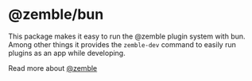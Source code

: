 # @zemble/bun

This package makes it easy to run the @zemble plugin system with bun. Among other things it provides the `zemble-dev` command to easily run plugins as an app while developing.

Read more about [@zemble](https://github.com/kingstinct/zemble)